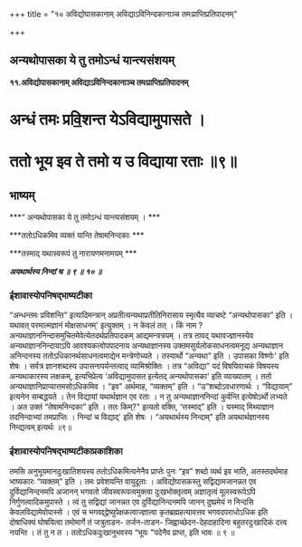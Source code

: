 +++
title = "१० अविद्योपासकानाम् अविद्याऽविनिन्दकानाञ्च तमःप्राप्तिप्रतिपादनम्"

+++


## अन्यथोपासका ये तु तमोऽन्धं यान्त्यसंशयम्

**११.अविद्योपासकानाम् अविद्याऽविनिन्दकानाञ्च तमःप्राप्तिप्रतिपादनम्**

# अन्धं तमः प्रवि॒शन्त येऽविद्यामुपासते । 

# ततो भूय इव ते तमो य उ विद्याया रताः ॥९॥

## भाष्यम्

***“ अन्यथोपासका ये तु तमोऽन्धं यान्त्यसंशयम् । ***

***ततोऽधिकमिव व्यक्तं यान्ति तेषामनिन्दकाः ***

***तस्माद् यथास्वरूपं तु नारायणमनामयम् ***

***अयथार्थस्य निन्दां च ॥ ९ ॥ १० ॥***

### **ईशावास्योपनिषद्भाष्यटीका**

“अन्धन्तमः प्रविशन्ति” इत्यादिमन्त्रान् अप्रतीत्यन्यथाप्रतीतिनिरासाय स्मृत्यैव व्याचष्टे “अन्यथोपासका” इति । यथावत् परमात्मज्ञानं मोक्षसाधनम्' इत्युक्तम् । न केवलं तत् । किं नाम ? अन्यथाज्ञाननिन्दासमुचितमेवेत्येतदर्थप्रतिपादकम् आद्यमन्त्रत्रयम् । तत्र तावद् यथावज्ज्ञानस्येव अन्यथाज्ञाननिन्दायाऽपि आवश्यकत्वोपपादनाय अन्यथाज्ञानस्य उक्तमसुर्यलोकसाधनत्वमनूद्य अन्यथाज्ञान अनिन्दनस्य ततोऽधिकानर्थसाधनत्वमाद्येन मन्त्रेणोच्यते । तस्यार्थो “अन्यथा” इति । उपासका विष्णोः' इति शेषः । सर्वत्र ज्ञानशब्दस्य उपासनापर्यन्तत्वाद् व्यामिश्रोक्तिः । तत्र “अविद्या" पदं विषयिवाचकं विषयस्य अन्यथाकारस्य लक्षकम्, इत्यभिप्रेत्य ‘अविद्यामुपासत इत्येतद् अन्यथोपासका' इति व्याख्यातम् । ततो अन्यथाज्ञानिप्राप्यात्तमसोऽधिकमिव । “इव" अर्थमाह, “व्यक्तम्” इति । “उ”शब्दोऽवधारणार्थः । “विद्यायाम्” इत्यनेन सम्बद्धयते । तेन विद्यायां यथार्थज्ञान एव रताः । न तु अन्यथाज्ञाननिन्दां कुर्वन्ति इत्येषोऽर्थो लभ्यते । अत उक्तं “तेषामनिन्दका” इति । ततः किम्?" इत्यतो वक्ति, ‘त्तस्माद्” इति । यस्माद् मिथ्याज्ञान तदनिन्दाभ्यां तमप्राप्तिः । निन्दां च विद्याद्' इति शेषः । “अयथार्थस्य निन्दाम्" इति अयथार्थज्ञानस्य निन्द्यत्वम् इत्यर्थः ॥९॥

### **ईशावास्योपनिषद्भाष्यटीकाप्रकाशिका**

तमसि अनुभूयमानदुःखातिशयस्य ततोऽधिकमित्यनेनैव प्राप्तेः पुनः “इव” शब्दो व्यर्थ इव भाति, अतस्तदर्थमाह भाष्यकारः “व्यक्तम्” इति । तमः प्रवेशयन्ति वायुदूताः । अविद्योपासकस्तु सद्विद्यामजानन्नत एव दुर्विद्यानिन्दनमपि अजानन् भगवतो जीवस्वरूपत्वमुक्त्वा दुःखभोक्तृत्वम् अज्ञातृत्वं मूलस्वरूपेऽपि निर्गुणत्वादिकमुपास्ते । त्वं तु सद्विद्यां जानन्नत एव दुर्विद्यानिन्दनमपि जानन् दुष्प्रमेयं न निन्दसि केवलविद्यामेवोपास्से । एवं च भगवद्द्द्वेष्युपेक्षकत्वाज्ज्ञात्वा कृतब्रह्महत्यावत्तव भगवदपराधोऽधिक इति दोषाधिक्यं घोषयित्वा तमोमार्गे तं जत्रुताडन- तर्जन-ताडन- जिह्वाच्छेदन-देहदाहादिना बहुतरदुःखादिकं दत्त्व नयन्ति । तं तु न त । ततोऽधिकदुःखानुभवस्य “भूयः "पदेनैव प्राप्त, इति भावः ॥ ९ ॥

